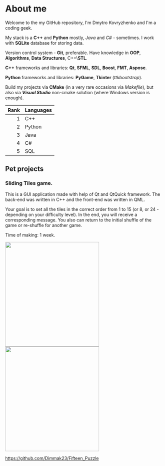 # About me

Welcome to the my GitHub repository, I'm Dmytro Kovryzhenko and I'm a coding geek.

My stack is a **C++** and **Python** mostly, _Java_ and _C#_ - sometimes.
I work with **SQLite** database for storing data.

Version control system - **Git**, preferable.
Have knowledge in **OOP**, **Algorithms**, **Data Structures**, C++\\**STL**.

**C++** frameworks and libraries: **Qt**, **SFML**, **SDL**, **Boost**, **FMT**, **Aspose**.

**Python** frameworks and libraries: **PyGame**, **Tkinter** (_ttkbootstrap_).

Build my projects via **CMake** (in a very rare occasions via _Makefile_),
but also via _**Visual Studio**_ non-cmake solution (where Windows version is enough).

| Rank | Languages |
| ---: | --------- |
|    1 | C++       |
|    2 | Python    |
|    3 | Java      |
|    4 | C#        |
|    5 | SQL       |

## Pet projects

### Sliding Tiles game.

This is a GUI application made with help of Qt and QtQuick framework. The back-end was written in C++ and the front-end was written in QML.

Your goal is to set all the tiles in the correct order from 1 to 15 (or 8, or 24 - depending on your difficulty level).
In the end, you will receive a corresponding message. You also can return to the initial shuffle of the game or re-shuffle for 
another game.

Time of making: 1 week.

<img src="https://user-images.githubusercontent.com/36036315/221845153-58e35a38-ee07-4fd1-8afd-06a5868bed5a.gif" alt="" data-canonical-src="" width="300" height="334" />   <img src="https://user-images.githubusercontent.com/36036315/221845235-f23bdacc-cb5c-45bd-9f20-0accaf82e8cc.gif" alt="" data-canonical-src="" width="300" height="334" />

https://github.com/Dimmak23/Fifteen_Puzzle
